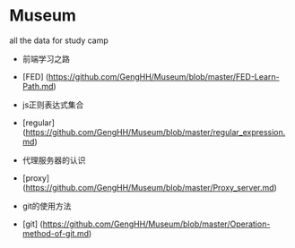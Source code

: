 # Museum
all the data for study camp


- 前端学习之路

 * [FED] (https://github.com/GengHH/Museum/blob/master/FED-Learn-Path.md)

- js正则表达式集合

 * [regular] (https://github.com/GengHH/Museum/blob/master/regular_expression.md)
 
- 代理服务器的认识

 * [proxy] (https://github.com/GengHH/Museum/blob/master/Proxy_server.md)
 
- git的使用方法

 * [git] (https://github.com/GengHH/Museum/blob/master/Operation-method-of-git.md)
 

